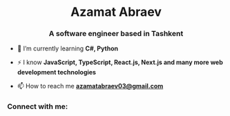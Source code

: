 <h1 align="center">Azamat Abraev</h1>
<h3 align="center">A software engineer based in Tashkent</h3>

- 🌱 I’m currently learning **C#, Python**
  
- ⚡ I know **JavaScript, TypeScript, React.js, Next.js and many more web development technologies**

- 📫 How to reach me **azamatabraev03@gmail.com**

<h3 align="left">Connect with me:</h3>
<p align="left">
</p>

